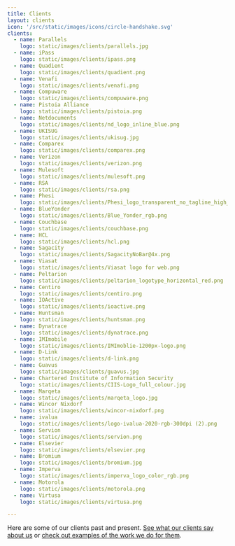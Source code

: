 ```yaml
---
title: Clients
layout: clients
icon: '/src/static/images/icons/circle-handshake.svg'
clients:
  - name: Parallels
    logo: static/images/clients/parallels.jpg
  - name: iPass
    logo: static/images/clients/ipass.png
  - name: Quadient
    logo: static/images/clients/quadient.png
  - name: Venafi
    logo: static/images/clients/venafi.png
  - name: Compuware
    logo: static/images/clients/compuware.png
  - name: Pistoia Alliance
    logo: static/images/clients/pistoia.png
  - name: Netdocuments
    logo: static/images/clients/nd_logo_inline_blue.png
  - name: UKISUG
    logo: static/images/clients/ukisug.jpg
  - name: Comparex
    logo: static/images/clients/comparex.png
  - name: Verizon
    logo: static/images/clients/verizon.png
  - name: Mulesoft
    logo: static/images/clients/mulesoft.png
  - name: RSA
    logo: static/images/clients/rsa.png
  - name: Phesi
    logo: static/images/clients/Phesi_logo_transparent_no_tagline_high_resolution_for_light_bg.png
  - name: BlueYonder
    logo: static/images/clients/Blue_Yonder_rgb.png
  - name: Couchbase
    logo: static/images/clients/couchbase.png
  - name: HCL
    logo: static/images/clients/hcl.png
  - name: Sagacity
    logo: static/images/clients/SagacityNoBar@4x.png
  - name: Viasat
    logo: static/images/clients/Viasat logo for web.png
  - name: Peltarion
    logo: static/images/clients/peltarion_logotype_horizontal_red.png
  - name: Centiro
    logo: static/images/clients/centiro.png
  - name: IOActive
    logo: static/images/clients/ioactive.png
  - name: Huntsman
    logo: static/images/clients/huntsman.png
  - name: Dynatrace
    logo: static/images/clients/dynatrace.png
  - name: IMImobile
    logo: static/images/clients/IMImoblie-1200px-logo.png
  - name: D-Link
    logo: static/images/clients/d-link.png
  - name: Guavus
    logo: static/images/clients/guavus.jpg
  - name: Chartered Institute of Information Security
    logo: static/images/clients/CIIS-Logo_full_colour.jpg
  - name: Marqeta
    logo: static/images/clients/marqeta_logo.jpg
  - name: Wincor Nixdorf
    logo: static/images/clients/wincor-nixdorf.png
  - name: ivalua
    logo: static/images/clients/logo-ivalua-2020-rgb-300dpi (2).png
  - name: Servion
    logo: static/images/clients/servion.png
  - name: Elsevier
    logo: static/images/clients/elsevier.png
  - name: Bromium
    logo: static/images/clients/bromium.jpg
  - name: Imperva
    logo: static/images/clients/imperva_logo_color_rgb.png
  - name: Motorola
    logo: static/images/clients/motorola.png
  - name: Virtusa
    logo: static/images/clients/virtusa.png

---
```

Here are some of our clients past and present. [See what our clients say about us](/why-spark) or [check out examples of the work we do for them](/our-work).
